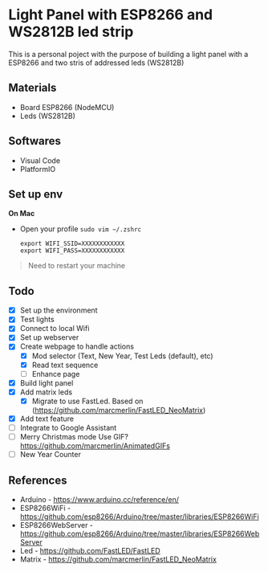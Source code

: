 # Light Panel with ESP8266 and WS2812B led strip
This is a personal poject with the purpose of building a light panel with a ESP8266 and two stris of addressed leds (WS2812B)

## Materials
- Board ESP8266 (NodeMCU)
- Leds (WS2812B)

## Softwares
- Visual Code
- PlatformIO

## Set up env

**On Mac**
- Open your profile `sudo vim ~/.zshrc`
    ```
    export WIFI_SSID=XXXXXXXXXXXX
    export WIFI_PASS=XXXXXXXXXXXX
    ```
 > Need to restart your machine

## Todo
- [x] Set up the environment
- [x] Test lights
- [x] Connect to local Wifi
- [x] Set up webserver
- [x] Create webpage to handle actions
  - [x] Mod selector (Text, New Year, Test Leds (default), etc)
  - [x] Read text sequence
  - [ ] Enhance page
- [x] Build light panel
- [x] Add matrix leds
   - [x] Migrate to use FastLed. Based on (https://github.com/marcmerlin/FastLED_NeoMatrix)
- [x] Add text feature
- [ ] Integrate to Google Assistant
- [ ] Merry Christmas mode
    Use GIF? https://github.com/marcmerlin/AnimatedGIFs
- [ ] New Year Counter

## References
- Arduino - https://www.arduino.cc/reference/en/
- ESP8266WiFi - https://github.com/esp8266/Arduino/tree/master/libraries/ESP8266WiFi
- ESP8266WebServer - https://github.com/esp8266/Arduino/tree/master/libraries/ESP8266WebServer
- Led - https://github.com/FastLED/FastLED
- Matrix - https://github.com/marcmerlin/FastLED_NeoMatrix